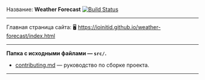 Название: **Weather Forecast** [![Build Status](https://travis-ci.com/IOINITID/weather-forecast.svg?branch=master)](https://travis-ci.com/IOINITID/weather-forecast)

------------

Главная страница сайта: 🖥️ https://ioinitid.github.io/weather-forecast/index.html

------------

**Папка с исходными файлами — `src/`.**

- [contributing.md](contributing.md) — руководство по сборке проекта.

------------
